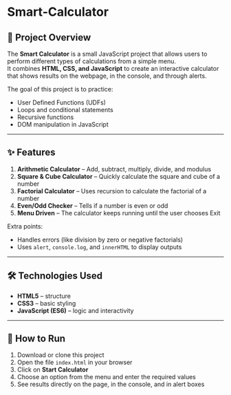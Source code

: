 # Smart-Calculator

## 📝 Project Overview
The **Smart Calculator** is a small JavaScript project that allows users to perform different types of calculations from a simple menu.  
It combines **HTML, CSS, and JavaScript** to create an interactive calculator that shows results on the webpage, in the console, and through alerts.  

The goal of this project is to practice:
- User Defined Functions (UDFs)
- Loops and conditional statements
- Recursive functions
- DOM manipulation in JavaScript

---

## ✨ Features
1. **Arithmetic Calculator** – Add, subtract, multiply, divide, and modulus  
2. **Square & Cube Calculator** – Quickly calculate the square and cube of a number  
3. **Factorial Calculator** – Uses recursion to calculate the factorial of a number  
4. **Even/Odd Checker** – Tells if a number is even or odd  
5. **Menu Driven** – The calculator keeps running until the user chooses Exit  

Extra points:  
- Handles errors (like division by zero or negative factorials)  
- Uses `alert`, `console.log`, and `innerHTML` to display outputs  

---

## 🛠️ Technologies Used
- **HTML5** – structure  
- **CSS3** – basic styling  
- **JavaScript (ES6)** – logic and interactivity  

---

## 🚀 How to Run
1. Download or clone this project  
2. Open the file `index.html` in your browser  
3. Click on **Start Calculator**  
4. Choose an option from the menu and enter the required values  
5. See results directly on the page, in the console, and in alert boxes  
